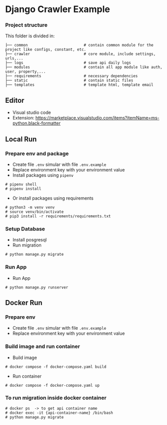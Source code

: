 # Django Crawler Example

### Project structure

This folder is divided in:

```
├── common                         # contain common module for the project like configs, constant, etc.
├── crawler                        # core module, include settings, urls,...
├── logs                           # save api daily logs
├── modules                        # contain all app module like auth, user, property,...
├── requirements                   # necessary dependencies
├── static                         # contain static files
├── templates                      # template html, template email

```

## Editor

- Visual studio code
- Extension: https://marketplace.visualstudio.com/items?itemName=ms-python.black-formatter

## Local Run

### Prepare env and package

- Create file `.env` simular with file `.env.example`
- Replace environment key with your environment value
- Install packages using `pipenv`

```
# pipenv shell
# pipenv install
```

- Or install packages using requirements

```
# python3 -m venv venv
# source venv/bin/activate
# pip3 install -r requirements/requirements.txt
```


### Setup Database

- Install posgresql
- Run migration 

```
# python manage.py migrate
```

### Run App

- Run App

```
# python manage.py runserver
```

## Docker Run
### Prepare env

- Create file `.env` simular with file `.env.example`
- Replace environment key with your environment value

### Build image and run container
- Build image
```
# docker compose -f docker-compose.yaml build
```

- Run container
```
# docker compose -f docker-compose.yaml up
```

### To run migration inside docker container
```
# docker ps  -> to get api container name
# docker exec -it {api-container-name} /bin/bash
# python manage.py migrate
```
